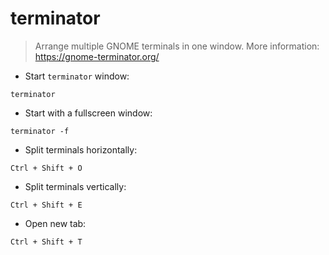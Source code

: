 # terminator

> Arrange multiple GNOME terminals in one window.
> More information: <https://gnome-terminator.org/>

- Start `terminator` window:

`terminator`

- Start with a fullscreen window:

`terminator -f`

- Split terminals horizontally:

`Ctrl + Shift + O`

- Split terminals vertically:

`Ctrl + Shift + E`

- Open new tab:

`Ctrl + Shift + T`
